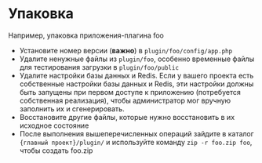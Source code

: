 # Упаковка

Например, упаковка приложения-плагина foo

* Установите номер версии (**важно**) в `plugin/foo/config/app.php`
* Удалите ненужные файлы из `plugin/foo`, особенно временные файлы для тестирования загрузки в `plugin/foo/public`
* Удалите настройки базы данных и Redis. Если у вашего проекта есть собственные настройки базы данных и Redis, эти настройки должны быть запущены при первом доступе к приложению (потребуется собственная реализация), чтобы администратор мог вручную заполнить их и сгенерировать.
* Восстановите другие файлы, которые нужно восстановить в их исходное состояние
* После выполнения вышеперечисленных операций зайдите в каталог `{главный проект}/plugin/` и используйте команду `zip -r foo.zip foo`, чтобы создать foo.zip
